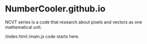 # NumberCooler.github.io


NCVT series is a code that research about pixels and vectors as one mathematical unit.



/index.html
/main.js 
	code starts here.
	

